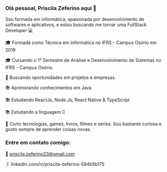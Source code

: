 ### Olá pessoal, Priscila Zeferino aqui 👋

<!--
**PriscilaZeferino/PriscilaZeferino** is a ✨ _special_ ✨ repository because its `README.md` (this file) appears on your GitHub profile.

- 🔭 I’m currently working on ...
- 🌱 I’m currently learning ...
- 👯 I’m looking to collaborate on ...
- 🤔 I’m looking for help with ...
- 💬 Ask me about ...
- 📫 How to reach me: ...
- 😄 Pronouns: ...
- ⚡ Fun fact: ...
-->

Sou formada em informática, apaixonada por desenvolvimento de softwares e aplicativos, e estou buscando me tornar uma FullStack Developer :computer:

:mortar_board: Formada como Técnica em informática no IFRS - Campus Osório em 2019

:mortar_board: Cursando o 1° Semestre de Análise e Desenvolvimento de Sistemas no IFRS - Campus Osório.

:office: Buscando oportunidades em projetos e empresas.

:books: Aprimorando conhecimentos em Java

:books: Estudando ReactJs, Node.Js, React Native & TypeScript

:books: Estudando a linguagem C

💬 Curto tecnologias, games, livros, filmes e series. Sou bastante curiosa e gosto sempre de aprender coisas novas.

### Entre em contato comigo:

:e-mail: priscila.zeferino23@gmail.com

🖇 linkedin.com/in/priscila-zeferino-594b5b175
